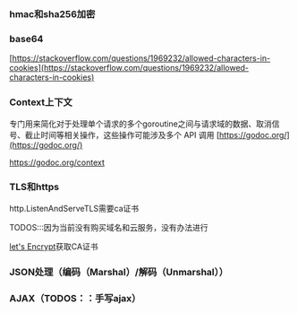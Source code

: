### hmac和sha256加密

### base64

[https://stackoverflow.com/questions/1969232/allowed-characters-in-cookies](https://stackoverflow.com/questions/1969232/allowed-characters-in-cookies)

### Context上下文

专门用来简化对于处理单个请求的多个goroutine之间与请求域的数据、取消信号、截止时间等相关操作，这些操作可能涉及多个 API 调用
[https://godoc.org/](https://godoc.org/)

https://godoc.org/context

### TLS和https

http.ListenAndServeTLS需要ca证书

TODOS:::因为当前没有购买域名和云服务，没有办法进行

[let's Encrypt](https://letsencrypt.org/)获取CA证书

### JSON处理（编码（Marshal）/解码（Unmarshal））

### AJAX（TODOS：：手写ajax）

